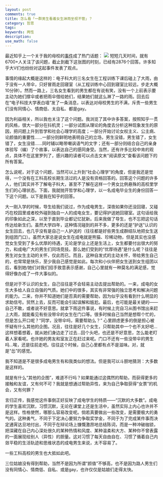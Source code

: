 ```yaml
---
layout: post
comments: true
title: 怎么看「一群男生看着女生淋雨坐视不管」？
category: 哲思
tags:
keywords: 两性
description:
use_math: false
---
```


最近知乎上一个关于我的母校的[事件](https://www.zhihu.com/question/43092983)成了热门话题：
![](https://raw.githubusercontent.com/mioopoi/Images/master/2016-04-17-uestc-girls-and-boys.jpg)
短短几天时间，就有6700+人关注了该问题，截止到截下这张图的时刻，已经有2876个回答。许多知乎大V们也纷纷对这起事件发表了观点。

事情的缘起大概是这样的：电子科大的三名女生在工程训练下课后碰上了大雨，由于没有一人带伞，只好冒雨走回寝室（从工程训练中心回到寝室比较远，步走大概10分钟）。然而一路上，三名女生看到的男生都在有说有笑，没有一个上前表示要主动为她们撑伞或者把雨伞借给她们，结果她们就这么淋了一路的雨。回去后在“电子科技大学表白墙”发了一条消息，以表达对母校男生的不满，斥责一些男生们没有同情心、情商低、太自私、都是gay。

因为利益相关，所以我也关注了这个问题。我浏览了其中许多答案，按照知乎一贯的风格，很大一部分在抖机灵；一部分试图从理论的角度去分析这种现象发生的原因，把问题上升到哲学和社会心理学的高度；一部分开始讨论女权主义、公主病、论颜值的重要性......一部分则鲜明地表明自己的立场，男生没错，男生错了，女生错了，女生没错......同时辅以略带嘲讽语气的文字；还有一部分则结合自己的亲身体验写（编）了个故事，以表达自己的感同身受。当然，还有许多比较中肯的观点，具体不在这里罗列了，感兴趣的读者可以点击文末“阅读原文”查看该问题下的所有答案。

怎么说呢，对于这个问题，当然可以上升到“社会心理学”的角度，但是我还是觉得，一个没有在工科高校长期生活过的人是没有资格回答的。回答这个问题的许多人，他们其实并不了解电子科大，甚至不了解在这样一个男女比例悬殊的高校里学生们的心理状态。下面，我就抛开哲学和心理学，以一名成电毕业生的身份回答一下这个问题。以下是我在知乎的回答。

大一刚入学的时候，导生给我们说过，作为成电男生，深夜如果你还没回寝，又碰巧在校园里或者校外碰到独自一人的成电女生，要记得护送她回寝室。这句话给我的印象如此之深，以至于直到毕业都记忆犹新。后来我做了导生，也不忘把这句话传达给新生们。虽然大学四年，这种情况碰到的并不多，更多的还是“护送”认识的女生回去，也几乎没有是自己一人护送的（往往都是好些男生成群结队地把女生送到组团门口）。虽然大家总是说女生在成电就是熊猫、珍稀动物，但是其实也没感觉女生受到了多么优厚的待遇，无论是学业上还是生活上，女生都要付出很大的努力，和成电广大的男生们同场竞技。那么她们受到的“优厚待遇”是什么呢？往往是男生对女生主动的关怀，仅此而已。而且，这种自发式的主动关怀，带给男生自己的，也常常是快乐，至少我自己感觉是如此。每次和小伙伴把女生送到女生组团以后，看到她/她们对我们招手致意表示感谢，自己心里就有一种莫名的满足感，觉得好像办成了一件大事似的。

但是对于不认识的女生，自己往往是不会轻易主动去提出帮助的。一来，成电的女生大多给人自立自强的气质。她们中的很多，其实有非常强的独立思考和解决问题的能力。二来，你并不知道她们是否真的需要帮助，因为似乎没有看到什么明显的求助信号。贸然上去，反而可能会引起误解和尴尬。最后，也可能是最关键的——自己不敢，或者说不好意思。就拿下雨这件事说，有时候上完自习从图书馆出来赶上大雨，就能看见有些没带伞的女生在门口等。很多时候自己当然是想帮个忙的，但是怎么开口呢？“同学，没带伞吗，需要帮助么？” 心里顾虑更多的倒是担心被怀疑有什么其他的企图。况且，往往是好几个女生，只帮助其中一个也不太好吧...这样想着想着，就从她们身边走了过去...回个头吧，也还是不好意思，怎么能老盯着人家看呢。也许她的男友和室友正在赶过来呢。门口不还有一些没带伞的男生吗...唉，还是往前走吧。往往这个时候，自己心里都有点不是滋味。对，就是“怂”的感觉。

我不知道是不是很多成电男生有和我类似的想法。但是我可以斗胆地猜测：大多数是这样的。

就是有什么“其他的企图”，难道不行吗？如果能通过这偶然的帮助，而获得更多的接触和友谊，又有何不可？我就是想通过帮助异性，来为自己争取获得“女票”的机会，又有何罪？

言归正传，我感觉这件事倒正好反映了成电学生的特质——“沉默的大多数”。成电的学生喜欢沉默，习惯沉默，无论在课堂上还是生活中，虽然实际上内心也许并不是这样。性格使然，哪那么容易改变呢。倘若真要做出一些改变，是需要极大的勇气的。这种勇气，不同于下定决心要努力争取奖学金，不同于为了完成某件事而决定通宵达旦地付出，不同于在辩论场上慷慨激昂地总结陈词，而是一种冲破枷锁，把深藏在自己内心深处很久的某种热情和风度、某种温柔和大方、某种你不曾表露的一面展现给别人（异性）的胆量。这对习惯了每天自由自在、习惯了循着自己内敛平稳的生活轨迹和思维状态的成电男生来说，太不容易了。

一些工科高校的男生也大抵如此吧。

三位姑娘没有得到帮助，当然不是因为所谓“颜值”不够高，也不是因为路人男生们没有同情心、情商低、自私、或是gay，也许仅仅是姑娘们走得太快。
